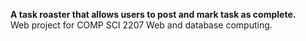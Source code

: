 <strong>A task roaster that allows users to post and mark task as complete.<br></strong>
Web project for COMP SCI 2207 Web and database computing.
